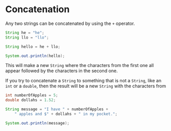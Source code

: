 # Concatenation

Any two strings can be concatenated by using the `+` operator.

```java
String he = "he";
String llo = "llo";

String hello = he + llo;

System.out.println(hello);
```

This will make a new `String` where the characters from the first one all appear followed by the characters in the second one.

If you try to concatenate a `String` to something that is not a `String`, like an `int` or a `double`,
then the result will be a new `String` with the characters from 

```java
int numberOfApples = 5;
double dollahs = 1.52;

String message = "I have " + numberOfApples + 
    " apples and $" + dollahs + " in my pocket.";

System.out.println(message);
```